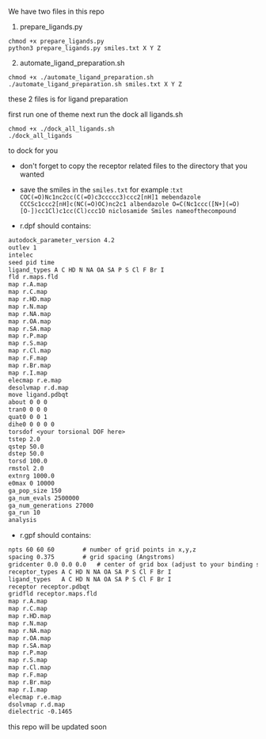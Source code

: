 We have two files in this repo 
1. prepare_ligands.py 

```shell
chmod +x prepare_ligands.py
python3 prepare_ligands.py smiles.txt X Y Z
```

2. automate_ligand_preparation.sh
```shell
chmod +x ./automate_ligand_preparation.sh
./automate_ligand_preparation.sh smiles.txt X Y Z
```
these 2 files is for ligand preparation

first run one of theme 
next run the dock all ligands.sh
```shell
chmod +x ./dock_all_ligands.sh
./dock_all_ligands
```
to dock for you 

- don't forget to copy the receptor related files to the directory that you wanted

- save the smiles in the `smiles.txt`
    for example :```txt
                  COC(=O)Nc1nc2cc(C(=O)c3ccccc3)ccc2[nH]1 mebendazole
                  CCCSc1ccc2[nH]c(NC(=O)OC)nc2c1 albendazole
                  O=C(Nc1ccc([N+](=O)[O-])cc1Cl)c1cc(Cl)ccc1O niclosamide
                  Smiles nameofthecompound
                 ```


- r.dpf should contains:
```txt
autodock_parameter_version 4.2
outlev 1
intelec
seed pid time
ligand_types A C HD N NA OA SA P S Cl F Br I
fld r.maps.fld
map r.A.map
map r.C.map
map r.HD.map
map r.N.map
map r.NA.map
map r.OA.map
map r.SA.map
map r.P.map
map r.S.map
map r.Cl.map
map r.F.map
map r.Br.map
map r.I.map
elecmap r.e.map
desolvmap r.d.map
move ligand.pdbqt
about 0 0 0
tran0 0 0 0
quat0 0 0 1
dihe0 0 0 0 0
torsdof <your torsional DOF here>
tstep 2.0
qstep 50.0
dstep 50.0
torsd 100.0
rmstol 2.0
extnrg 1000.0
e0max 0 10000
ga_pop_size 150
ga_num_evals 2500000
ga_num_generations 27000
ga_run 10
analysis
```

- r.gpf should contains:
```txt
npts 60 60 60        # number of grid points in x,y,z
spacing 0.375        # grid spacing (Angstroms)
gridcenter 0.0 0.0 0.0   # center of grid box (adjust to your binding site)
receptor_types A C HD N NA OA SA P S Cl F Br I
ligand_types   A C HD N NA OA SA P S Cl F Br I
receptor receptor.pdbqt
gridfld receptor.maps.fld
map r.A.map
map r.C.map
map r.HD.map
map r.N.map
map r.NA.map
map r.OA.map
map r.SA.map
map r.P.map
map r.S.map
map r.Cl.map
map r.F.map
map r.Br.map
map r.I.map
elecmap r.e.map
dsolvmap r.d.map
dielectric -0.1465
```
this repo will be updated soon 